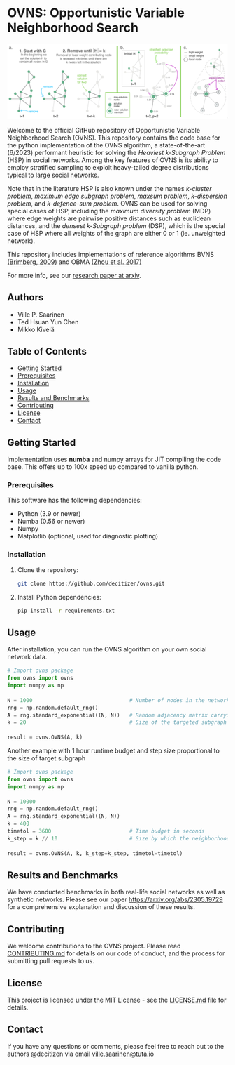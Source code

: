 # OVNS: Opportunistic Variable Neighborhood Search

![](ovns_operating_principles.png)

Welcome to the official GitHub repository of Opportunistic Variable Neighborhood Search (OVNS).
This repository contains the code base for the python implementation of the OVNS algorithm, a state-of-the-art (6/2023) performant heuristic for solving the *Heaviest k-Subgraph Problem* (HSP) in social networks. Among the key features of OVNS is its ability to employ stratified sampling to exploit heavy-tailed degree distributions typical to large social networks.

Note that in the literature HSP is also known under the names *k-cluster problem*, *maximum edge subgraph problem*, *maxsum problem*, *k-dispersion problem*, and *k-defence-sum problem*. OVNS can be used for solving special cases of HSP, including the *maximum diversity problem* (MDP) where edge weights are pairwise positive distances such as euclidean distances, and the *densest k-Subgraph problem* (DSP), which is the special case of HSP where all weights of the graph are either 0 or 1 (ie. unweighted network).

This repository includes implementations of reference algorithms BVNS [(Brimberg, 2009)](https://www.sciencedirect.com/science/article/pii/S0305054809000021) and OBMA [(Zhou et al. 2017)](https://ieeexplore.ieee.org/abstract/document/7864317/)

For more info, see our [research paper at arxiv](https://arxiv.org/abs/2305.19729).

## Authors
* Ville P. Saarinen
* Ted Hsuan Yun Chen
* Mikko Kivelä

## Table of Contents
- [Getting Started](#getting-started)
- [Prerequisites](#prerequisites)
- [Installation](#installation)
- [Usage](#usage)
- [Results and Benchmarks](#results-and-benchmarks)
- [Contributing](#contributing)
- [License](#license)
- [Contact](#contact)

## Getting Started

Implementation uses **numba** and numpy arrays for JIT compiling the code base. This offers up to 100x speed up compared to vanilla python.

### Prerequisites

This software has the following dependencies:

- Python (3.9 or newer)
- Numba (0.56 or newer)
- Numpy
- Matplotlib (optional, used for diagnostic plotting)

### Installation

1. Clone the repository:
    ```sh
    git clone https://github.com/decitizen/ovns.git
    ```

2. Install Python dependencies:
    ```sh
    pip install -r requirements.txt
    ```

## Usage

After installation, you can run the OVNS algorithm on your own social network data.

```python
# Import ovns package
from ovns import ovns
import numpy as np

N = 1000                               # Number of nodes in the network
rng = np.random.default_rng()
A = rng.standard_exponential((N, N))   # Random adjacency matrix carrying the weight information
k = 20                                 # Size of the targeted subgraph

result = ovns.OVNS(A, k)

```

Another example with 1 hour runtime budget and step size proportional to the size of target subgraph

```python
# Import ovns package
from ovns import ovns
import numpy as np

N = 10000
rng = np.random.default_rng()
A = rng.standard_exponential((N, N))
k = 400
timetol = 3600                         # Time budget in seconds
k_step = k // 10                       # Size by which the neighborhood change will be incremented

result = ovns.OVNS(A, k, k_step=k_step, timetol=timetol)

```

## Results and Benchmarks

We have conducted benchmarks in both real-life social networks as well as synthetic networks. Please see our paper https://arxiv.org/abs/2305.19729 for a comprehensive explanation and discussion of these results.

## Contributing

We welcome contributions to the OVNS project. Please read [CONTRIBUTING.md](CONTRIBUTING.md) for details on our code of conduct, and the process for submitting pull requests to us.

## License

This project is licensed under the MIT License - see the [LICENSE.md](LICENSE.md) file for details.

## Contact

If you have any questions or comments, please feel free to reach out to the authors @decitizen via email ville.saarinen@tuta.io

